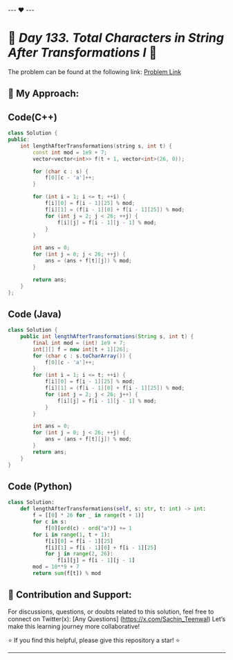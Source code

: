 --- ❤️ ---

# 🚀 _Day 133. Total Characters in String After Transformations I_ 🧠


The problem can be found at the following link: [Problem Link](https://leetcode.com/problems/total-characters-in-string-after-transformations-i/description/)

## 🎯 **My Approach:**


## Code(C++)
```cpp
class Solution {
public:
    int lengthAfterTransformations(string s, int t) {
        const int mod = 1e9 + 7;
        vector<vector<int>> f(t + 1, vector<int>(26, 0));

        for (char c : s) {
            f[0][c - 'a']++;
        }

        for (int i = 1; i <= t; ++i) {
            f[i][0] = f[i - 1][25] % mod;
            f[i][1] = (f[i - 1][0] + f[i - 1][25]) % mod;
            for (int j = 2; j < 26; ++j) {
                f[i][j] = f[i - 1][j - 1] % mod;
            }
        }

        int ans = 0;
        for (int j = 0; j < 26; ++j) {
            ans = (ans + f[t][j]) % mod;
        }

        return ans;
    }
};
```

## Code (Java)

```java
class Solution {
    public int lengthAfterTransformations(String s, int t) {
        final int mod = (int) 1e9 + 7;
        int[][] f = new int[t + 1][26];
        for (char c : s.toCharArray()) {
            f[0][c - 'a']++;
        }
        for (int i = 1; i <= t; ++i) {
            f[i][0] = f[i - 1][25] % mod;
            f[i][1] = (f[i - 1][0] + f[i - 1][25]) % mod;
            for (int j = 2; j < 26; j++) {
                f[i][j] = f[i - 1][j - 1] % mod;
            }
        }

        int ans = 0;
        for (int j = 0; j < 26; ++j) {
            ans = (ans + f[t][j]) % mod;
        }
        return ans;
    }
}
```

## Code (Python)

```python
class Solution:
    def lengthAfterTransformations(self, s: str, t: int) -> int:
        f = [[0] * 26 for _ in range(t + 1)]
        for c in s:
            f[0][ord(c) - ord("a")] += 1
        for i in range(1, t + 1):
            f[i][0] = f[i - 1][25]
            f[i][1] = f[i - 1][0] + f[i - 1][25]
            for j in range(2, 26):
                f[i][j] = f[i - 1][j - 1]
        mod = 10**9 + 7
        return sum(f[t]) % mod
```



## 🎯 **Contribution and Support:**

For discussions, questions, or doubts related to this solution, feel free to connect on Twitter(x): [Any Questions] (https://x.com/Sachin_Teenwal) Let’s make this learning journey more collaborative!

⭐ If you find this helpful, please give this repository a star! ⭐

---
